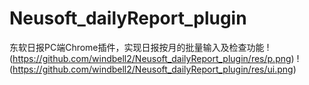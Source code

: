 # Neusoft_dailyReport_plugin
东软日报PC端Chrome插件，实现日报按月的批量输入及检查功能
!(https://github.com/windbell2/Neusoft_dailyReport_plugin/res/p.png)
!(https://github.com/windbell2/Neusoft_dailyReport_plugin/res/ui.png)
